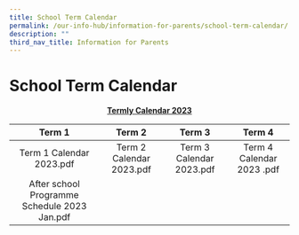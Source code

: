 ```yaml
---
title: School Term Calendar
permalink: /our-info-hub/information-for-parents/school-term-calendar/
description: ""
third_nav_title: Information for Parents
---
```

# School Term Calendar

<center><b><u>Termly Calendar 2023</u></b></center>

|  Term 1       |  Term 2     |     Term 3      |   Term 4          |
|:------------:|:---------:|:---------:|:-----------:|
| Term 1 Calendar 2023.pdf                     | Term 2 Calendar 2023.pdf | Term 3 Calendar 2023.pdf | Term 4 Calendar 2023 .pdf |
| After school Programme Schedule 2023 Jan.pdf |                          |                          |                           |
	
